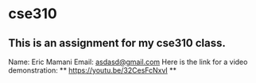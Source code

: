 # cse310
## This is an assignment for my cse310 class.
Name: Eric Mamani
Email: asdasd@gmail.com
Here is the link for a video demonstration: ** https://youtu.be/32CesFcNxvI **